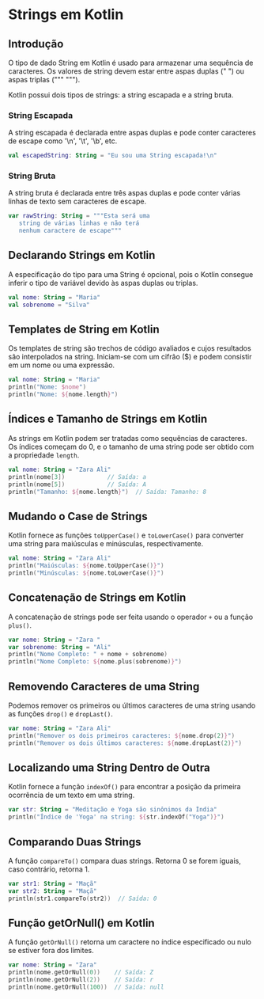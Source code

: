 # Strings em Kotlin

## **Introdução**

O tipo de dado String em Kotlin é usado para armazenar uma sequência de caracteres. Os valores de string devem estar entre aspas duplas (" ") ou aspas triplas (""" """).

Kotlin possui dois tipos de strings: a string escapada e a string bruta.

### String Escapada

A string escapada é declarada entre aspas duplas e pode conter caracteres de escape como '\n', '\t', '\b', etc.

```kotlin
val escapedString: String = "Eu sou uma String escapada!\n"
```

### String Bruta

A string bruta é declarada entre três aspas duplas e pode conter várias linhas de texto sem caracteres de escape.

```kotlin
var rawString: String = """Esta será uma
   string de várias linhas e não terá
   nenhum caractere de escape"""
```

## **Declarando Strings em Kotlin**

A especificação do tipo para uma String é opcional, pois o Kotlin consegue inferir o tipo de variável devido às aspas duplas ou triplas.

```kotlin
val nome: String = "Maria"
val sobrenome = "Silva"
```

## **Templates de String em Kotlin**

Os templates de string são trechos de código avaliados e cujos resultados são interpolados na string. Iniciam-se com um cifrão ($) e podem consistir em um nome ou uma expressão.

```kotlin
val nome: String = "Maria"
println("Nome: $nome")
println("Nome: ${nome.length}")
```

## **Índices e Tamanho de Strings em Kotlin**

As strings em Kotlin podem ser tratadas como sequências de caracteres. Os índices começam do 0, e o tamanho de uma string pode ser obtido com a propriedade `length`.

```kotlin
val nome: String = "Zara Ali"
println(nome[3])            // Saída: a
println(nome[5])            // Saída: A
println("Tamanho: ${nome.length}")  // Saída: Tamanho: 8
```

## **Mudando o Case de Strings**

Kotlin fornece as funções `toUpperCase()` e `toLowerCase()` para converter uma string para maiúsculas e minúsculas, respectivamente.

```kotlin
val nome: String = "Zara Ali"
println("Maiúsculas: ${nome.toUpperCase()}")
println("Minúsculas: ${nome.toLowerCase()}")
```

## **Concatenação de Strings em Kotlin**

A concatenação de strings pode ser feita usando o operador `+` ou a função `plus()`.

```kotlin
var nome: String = "Zara "
var sobrenome: String = "Ali"
println("Nome Completo: " + nome + sobrenome)
println("Nome Completo: ${nome.plus(sobrenome)}")
```

## **Removendo Caracteres de uma String**

Podemos remover os primeiros ou últimos caracteres de uma string usando as funções `drop()` e `dropLast()`.

```kotlin
var nome: String = "Zara Ali"
println("Remover os dois primeiros caracteres: ${nome.drop(2)}")
println("Remover os dois últimos caracteres: ${nome.dropLast(2)}")
```

## **Localizando uma String Dentro de Outra**

Kotlin fornece a função `indexOf()` para encontrar a posição da primeira ocorrência de um texto em uma string.

```kotlin
var str: String = "Meditação e Yoga são sinônimos da Índia"
println("Índice de 'Yoga' na string: ${str.indexOf("Yoga")}")
```

## **Comparando Duas Strings**

A função `compareTo()` compara duas strings. Retorna 0 se forem iguais, caso contrário, retorna 1.

```kotlin
var str1: String = "Maçã"
var str2: String = "Maçã"
println(str1.compareTo(str2))  // Saída: 0
```

## **Função getOrNull() em Kotlin**

A função `getOrNull()` retorna um caractere no índice especificado ou nulo se estiver fora dos limites.

```kotlin
var nome: String = "Zara"
println(nome.getOrNull(0))    // Saída: Z
println(nome.getOrNull(2))    // Saída: r
println(nome.getOrNull(100))  // Saída: null
```

